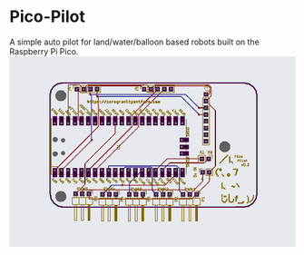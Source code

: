 # Pico-Pilot
A simple auto pilot for land/water/balloon based robots built on the Raspberry Pi Pico.
![](/images/PicoPilotv02.PNG "PicoPilot v0.2")
